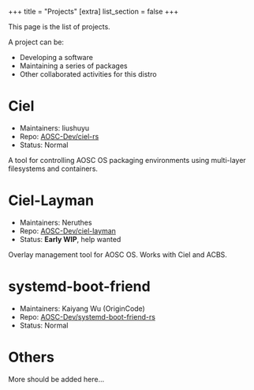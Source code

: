 +++
title = "Projects"
[extra]
list_section = false
+++

This page is the list of projects.

A project can be:

- Developing a software
- Maintaining a series of packages
- Other collaborated activities for this distro

# Ciel

- Maintainers: liushuyu
- Repo: [AOSC-Dev/ciel-rs](https://github.com/AOSC-Dev/ciel-rs)
- Status: Normal

A tool for controlling AOSC OS packaging environments using multi-layer filesystems and containers.

# Ciel-Layman

- Maintainers: Neruthes
- Repo: [AOSC-Dev/ciel-layman](https://github.com/AOSC-Dev/ciel-layman)
- Status: **Early WIP**, help wanted

Overlay management tool for AOSC OS. Works with Ciel and ACBS.

# systemd-boot-friend

- Maintainers: Kaiyang Wu (OriginCode)
- Repo: [AOSC-Dev/systemd-boot-friend-rs](https://github.com/AOSC-Dev/systemd-boot-friend-rs)
- Status: Normal

# Others

More should be added here...
